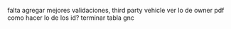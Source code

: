 falta agregar mejores validaciones,
third party vehicle ver lo de owner
pdf
como hacer lo de los id?
terminar tabla gnc
